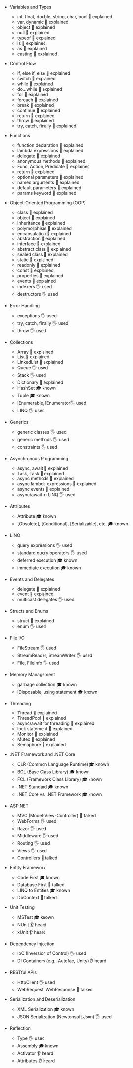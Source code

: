 - Variables and Types
  - int, float, double, string, char, bool 🙋 explained
  - var, dynamic 🙋 explained
  - object 🙋 explained
  - null 🙋 explained
  - typeof 🙋 explained
  - is 🙋 explained
  - as 🙋 explained
  - casting 🙋 explained

- Control Flow
  - if, else if, else 🙋 explained
  - switch 🙋 explained
  - while 🙋 explained
  - do...while 🙋 explained
  - for 🙋 explained
  - foreach 🙋 explained
  - break 🙋 explained
  - continue 🙋 explained
  - return 🙋 explained
  - throw 🙋 explained
  - try, catch, finally 🙋 explained

- Functions
  - function declaration 🙋 explained
  - lambda expressions 🙋 explained
  - delegate 🙋 explained
  - anonymous methods 🙋 explained
  - Func, Action, Predicate 🙋 explained
  - return 🙋 explained
  - optional parameters 🙋 explained
  - named arguments 🙋 explained
  - default parameters 🙋 explained
  - params keyword 🙋 explained

- Object-Oriented Programming (OOP)
  - class 🙋 explained
  - object 🙋 explained
  - inheritance 🙋 explained
  - polymorphism 🙋 explained
  - encapsulation 🙋 explained
  - abstraction 🙋 explained
  - interface 🙋 explained
  - abstract class 🙋 explained
  - sealed class 🙋 explained
  - static 🙋 explained
  - readonly 🙋 explained
  - const 🙋 explained
  - properties 🙋 explained
  - events 🙋 explained
  - indexers 🖐️ used
  - destructors 🖐️ used

- Error Handling
  - exceptions 🖐️ used
  - try, catch, finally 🖐️ used
  - throw 🖐️ used

- Collections
  - Array 🙋 explained
  - List 🙋 explained
  - LinkedList 🙋 explained
  - Queue 🖐️ used
  - Stack 🖐️ used
  - Dictionary 🙋 explained
  - HashSet 🎓 known
  - Tuple 🎓 known
  - IEnumerable, IEnumerator🖐️ used
  - LINQ 🖐️ used

- Generics
  - generic classes 🖐️ used
  - generic methods 🖐️ used
  - constraints 🖐️ used

- Asynchronous Programming
  - async, await 🙋 explained
  - Task, Task<T> 🙋 explained
  - async methods 🙋 explained
  - async lambda expressions 🙋 explained
  - async events 🙋 explained
  - async/await in LINQ 🖐️ used

- Attributes
  - Attribute 🎓 known
  - [Obsolete], [Conditional], [Serializable], etc. 🎓 known

- LINQ
  - query expressions 🖐️ used
  - standard query operators 🖐️ used
  - deferred execution 🎓 known
  - immediate execution 🎓 known

- Events and Delegates
  - delegate 🙋 explained
  - event 🙋 explained
  - multicast delegates 🖐️ used

- Structs and Enums
  - struct 🙋 explained
  - enum 🖐️ used

- File I/O
  - FileStream 🖐️ used
  - StreamReader, StreamWriter 🖐️ used
  - File, FileInfo 🖐️ used

- Memory Management
  - garbage collection 🎓 known
  - IDisposable, using statement 🎓 known

- Threading
  - Thread 🙋 explained
  - ThreadPool 🙋 explained
  - async/await for threading 🙋 explained
  - lock statement 🙋 explained
  - Monitor 🙋 explained
  - Mutex 🙋 explained
  - Semaphore 🙋 explained

- .NET Framework and .NET Core
  - CLR (Common Language Runtime) 🎓 known
  - BCL (Base Class Library) 🎓 known 
  - FCL (Framework Class Library) 🎓 known
  - .NET Standard 🎓 known 
  - .NET Core vs. .NET Framework 🎓 known

- ASP.NET
  - MVC (Model-View-Controller) 📢 talked
  - WebForms 🖐️ used
  - Razor 🖐️ used
  - Middleware 🖐️ used
  - Routing 🖐️ used
  - Views 🖐️ used
  - Controllers 📢 talked

- Entity Framework
  - Code First 🎓 known
  - Database First 📢 talked
  - LINQ to Entities 🎓 known
  - DbContext 📢 talked

- Unit Testing
  - MSTest 🎓 known
  - NUnit 👂 heard
  - xUnit 👂 heard

- Dependency Injection
  - IoC (Inversion of Control) 🖐️ used
  - DI Containers (e.g., Autofac, Unity) 👂 heard

- RESTful APIs
  - HttpClient 🖐️ used
  - WebRequest, WebResponse 📢 talked

- Serialization and Deserialization
  - XML Serialization 🎓 known
  - JSON Serialization (Newtonsoft.Json) 🖐️ used

- Reflection
  - Type 🖐️ used
  - Assembly 🎓 known
  - Activator 👂 heard
  - Attributes 👂 heard
